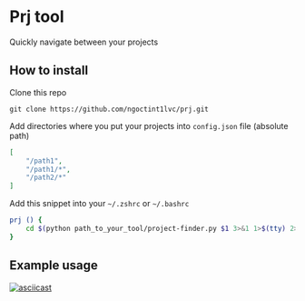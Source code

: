 # Prj tool
Quickly navigate between your projects

## How to install

Clone this repo
```
git clone https://github.com/ngoctint1lvc/prj.git
```

Add directories where you put your projects into `config.json` file (absolute path)
```json
[
    "/path1",
    "/path1/*",
    "/path2/*"
]
```

Add this snippet into your `~/.zshrc` or `~/.bashrc`
```bash
prj () {
    cd $(python path_to_your_tool/project-finder.py $1 3>&1 1>$(tty) 2>/dev/null)
}
```

## Example usage
[![asciicast](https://asciinema.org/a/318215.svg)](https://asciinema.org/a/318215)